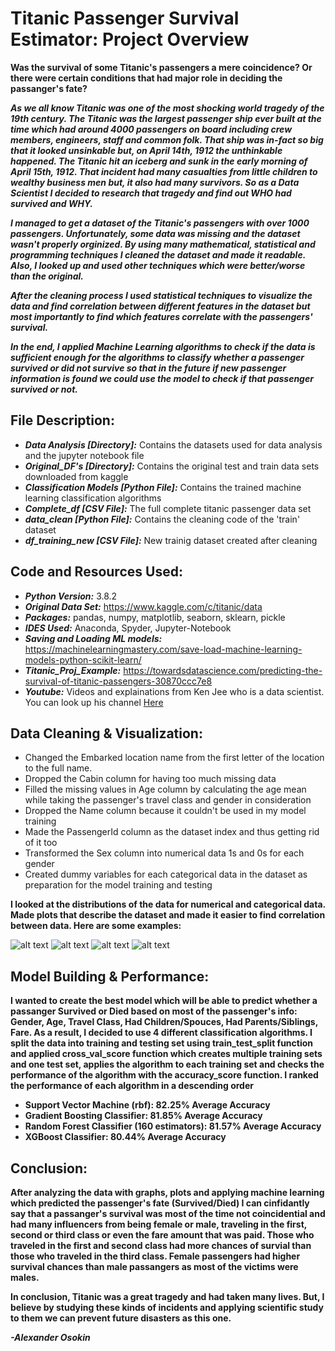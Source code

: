 # Titanic Passenger Survival Estimator: Project Overview #
**Was the survival of some Titanic's passengers a mere coincidence? Or there were certain conditions that had major role in deciding the passanger's fate?**

***As we all know Titanic was one of the most shocking world tragedy of the 19th century. The Titanic was the largest passenger ship ever built at the time which had around 4000 passengers on board including crew members, engineers, staff and common folk. That ship was in-fact so big that it looked unsinkable but, on April 14th, 1912 the unthinkable happened. The Titanic hit an iceberg and sunk in the early morning of April 15th, 1912. That incident had many casualties from little children to wealthy business men but, it also had many survivors. So as a Data Scientist I decided to research that tragedy and find out WHO had survived and WHY.***

***I managed to get a dataset of the Titanic's passengers with over 1000 passengers. Unfortunately, some data was missing and the dataset wasn't properly orginized. By using many mathematical, statistical and programming techniques I cleaned the dataset and made it readable. 
Also, I looked up and used other techniques which were better/worse than the original.***

***After the cleaning process I used statistical techniques to visualize the data and find correlation between different features in the dataset but most importantly to find which features correlate with the passengers' survival.***

***In the end, I applied Machine Learning algorithms to check if the data is sufficient enough for the algorithms to classify whether a passenger survived or did not survive so that in the future if new passenger information is found we could use the model to check if that passenger survived or not.***

## File Description:
* ***Data Analysis [Directory]:*** Contains the datasets used for data analysis and the jupyter notebook file
* ***Original_DF's [Directory]:*** Contains the original test and train data sets downloaded from kaggle
* ***Classification Models [Python File]:*** Contains the trained machine learning classification algorithms 
* ***Complete_df [CSV File]:*** The full complete titanic passenger data set
* ***data_clean [Python File]:*** Contains the cleaning code of the 'train' dataset
* ***df_training_new [CSV File]:*** New trainig dataset created after cleaning

## Code and Resources Used:
* ***Python Version:*** 3.8.2
* ***Original Data Set:*** <https://www.kaggle.com/c/titanic/data>
* ***Packages:*** pandas, numpy, matplotlib, seaborn, sklearn, pickle
* ***IDES Used:*** Anaconda, Spyder, Jupyter-Notebook
* ***Saving and Loading ML models:*** <https://machinelearningmastery.com/save-load-machine-learning-models-python-scikit-learn/>
* ***Titanic_Proj_Example:*** <https://towardsdatascience.com/predicting-the-survival-of-titanic-passengers-30870ccc7e8>
* ***Youtube:*** Videos and explainations from Ken Jee who is a data scientist. You can look up his channel [Here](https://www.youtube.com/channel/UCiT9RITQ9PW6BhXK0y2jaeg)

## Data Cleaning & Visualization:

* Changed the Embarked location name from the first letter of the location to the full name.
* Dropped the Cabin column for having too much missing data
* Filled the missing values in Age column by calculating the age mean while taking the passenger's travel class and gender in consideration
* Dropped the Name column because it couldn't be used in my model training
* Made the PassengerId column as the dataset index and thus getting rid of it too
* Transformed the Sex column into numerical data 1s and 0s for each gender 
* Created dummy variables for each categorical data in the dataset as preparation for the model training and testing


**I looked at the distributions of the data for numerical and categorical data. Made plots that describe the dataset and made it easier to find correlation between data. Here are some examples:**

![alt text][plot1] ![alt text][plot2]
![alt text][plot3] ![alt text][plot4]


[plot1]: https://github.com/AlexOsokin97/titanic_casualties_proj/blob/master/Data_Analysis/corrHeatmap.png "CorrHeatmap"
[plot2]: https://github.com/AlexOsokin97/titanic_casualties_proj/blob/master/Data_Analysis/MaleFemaleSurvived.png "MaleFemaleSurvived"
[plot3]: https://github.com/AlexOsokin97/titanic_casualties_proj/blob/master/Data_Analysis/grid.png "Survivals/Casualties in classes"
[plot4]: https://github.com/AlexOsokin97/titanic_casualties_proj/blob/master/Data_Analysis/fig.png "Survivals/Deaths in each gender "

## Model Building & Performance:
**I wanted to create the best model which will be able to predict whether a passanger Survived or Died based on most of the passenger's info: Gender, Age, Travel Class, Had Children/Spouces, Had Parents/Siblings, Fare. As a result, I decided to use 4 different classification algorithms. I split the data into training and testing set using train_test_split function and applied cross_val_score function which creates multiple training sets and one test set, applies the algorithm to each training set and checks the performance of the algorithm with the accuracy_score function. I ranked the performance of each algorithm in a descending order**

* **Support Vector Machine (rbf): 82.25% Average Accuracy**
* **Gradient Boosting Classifier: 81.85% Average Accuracy**
* **Random Forest Classifier (160 estimators): 81.57% Average Accuracy** 
* **XGBoost Classifier: 80.44% Average Accuracy**

## Conclusion:
**After analyzing the data with graphs, plots and applying machine learning which predicted the passenger's fate (Survived/Died) I can cinfidantly say that a passanger's survival was most of the time not coincidential and had many influencers from being female or male, traveling in the first, second or third class or even the fare amount that was paid. Those who traveled in the first and second class had more chances of survial than those who traveled in the third class. Female passengers had higher survival chances than male passangers as most of the victims were males.**

**In conclusion, Titanic was a great tragedy and had taken many lives. But, I believe by studying these kinds of incidents and applying scientific study to them we can prevent future disasters as this one.**

***-Alexander Osokin***
